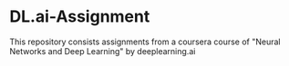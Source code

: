 # DL.ai-Assignment
This repository consists assignments from a coursera course of "Neural Networks and Deep Learning" by deeplearning.ai
